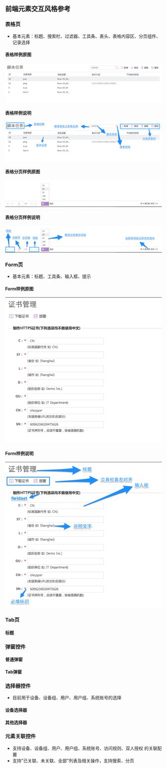 
## 前端元素交互风格参考

### 表格页

- 基本元素：标题、搜索栏、过滤器、工具条、表头、表格内容区、分页组件、记录选择

#### 表格样例原图
![表格原图](./images/grid.png "表格原图")

#### 表格样例说明
![表格图例说明](./images/grid_marked.png "表格图例说明")

#### 表格分页样例原图
![表格分页原图](./images/paging.png "表格分页原图")

#### 表格分页样例说明
![表格分页图例说明](./images/paging_marked.png "表格分页图例说明")

### Form页
- 基本元素：标题、工具条、输入框、提示

#### Form样例原图
![Form样例原图](./images/form.png "Form样例原图")

#### Form样例说明
![Form样例说明](./images/form_marked.png "Form样例说明")

### Tab页

#### 标题

### 弹窗控件

#### 普通弹窗
#### Tab弹窗

### 选择器控件
- 目前用于设备、设备组、用户、用户组、系统账号的选择

#### 设备选择器
#### 其他选择器

### 元素关联控件
- 支持设备、设备组、用户、用户组、系统账号、访问规则、双人授权 的关联配置
- 支持"已关联、未关联、全部"列表及相关操作，支持搜索、分页
